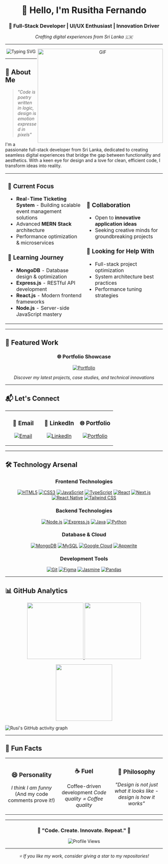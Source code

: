<div align="center">

# 👋 Hello, I'm **Rusitha Fernando**
### 🚀 Full-Stack Developer | UI/UX Enthusiast | Innovation Driver
*Crafting digital experiences from Sri Lanka 🇱🇰*

---

<img src="https://readme-typing-svg.herokuapp.com?font=Fira+Code&size=22&duration=3000&pause=1000&color=6366F1&center=true&vCenter=true&width=435&lines=Full-Stack+Developer;MERN+Stack+Specialist;UI%2FUX+Enthusiast;Problem+Solver;Innovation+Driver" alt="Typing SVG" />
<a target="_blank" align="center">
  <img align="right" top="500" height="300" width="400" alt="GIF" src="https://media.giphy.com/media/SWoSkN6DxTszqIKEqv/giphy.gif">
</a>
</div>

---

## 🌟 **About Me**

> *"Code is poetry written in logic, design is emotion expressed in pixels"*

I'm a passionate full-stack developer from Sri Lanka, dedicated to creating seamless digital experiences that bridge the gap between functionality and aesthetics. With a keen eye for design and a love for clean, efficient code, I transform ideas into reality.

<table>
<tr>
<td width="50%">


### 🔭 **Current Focus**
- **Real-Time Ticketing System** - Building scalable event management solutions
- Advanced **MERN Stack** architecture
- Performance optimization & microservices

### 🌱 **Learning Journey**
- **MongoDB** - Database design & optimization
- **Express.js** - RESTful API development  
- **React.js** - Modern frontend frameworks
- **Node.js** - Server-side JavaScript mastery

</td>
<td width="50%">

### 👯 **Collaboration**
- Open to **innovative application ideas**
- Seeking creative minds for groundbreaking projects

### 🤝 **Looking for Help With**
- Full-stack project optimization
- System architecture best practices
- Performance tuning strategies

</td>
</tr>
</table>

---

## 🎨 **Featured Work**

<div align="center">

### 🌐 **Portfolio Showcase**
[![Portfolio](https://img.shields.io/badge/🚀_Explore_My_Work-6366F1?style=for-the-badge&logo=vercel&logoColor=white)](https://rusitha-fernando-portfolio.vercel.app/)

*Discover my latest projects, case studies, and technical innovations*

</div>

---

## 📬 **Let's Connect**

<div align="center">

<table>
<tr>
<td align="center" width="33%">

### 💌 **Email**
[![Email](https://img.shields.io/badge/rusifernandz20@gmail.com-EA4335?style=for-the-badge&logo=gmail&logoColor=white)](mailto:rusifernandz20@gmail.com)

</td>
<td align="center" width="33%">

### 💼 **LinkedIn**
[![LinkedIn](https://img.shields.io/badge/Rusitha_Fernando-0A66C2?style=for-the-badge&logo=linkedin&logoColor=white)](https://linkedin.com/in/rusitha-fernando)

</td>
<td align="center" width="33%">

### 🌐 **Portfolio**
[![Portfolio](https://img.shields.io/badge/View_Portfolio-6366F1?style=for-the-badge&logo=vercel&logoColor=white)](https://rusitha-fernando-portfolio.vercel.app/)

</td>
</tr>
</table>

</div>

---

## 🛠️ **Technology Arsenal**

<div align="center">

### **Frontend Technologies**
[![HTML5](https://img.shields.io/badge/HTML5-E34F26?style=for-the-badge&logo=html5&logoColor=white)](https://www.w3.org/html/)
[![CSS3](https://img.shields.io/badge/CSS3-1572B6?style=for-the-badge&logo=css3&logoColor=white)](https://www.w3schools.com/css/)
[![JavaScript](https://img.shields.io/badge/JavaScript-F7DF1E?style=for-the-badge&logo=javascript&logoColor=black)](https://developer.mozilla.org/en-US/docs/Web/JavaScript)
[![TypeScript](https://img.shields.io/badge/TypeScript-3178C6?style=for-the-badge&logo=typescript&logoColor=white)](https://www.typescriptlang.org/)
[![React](https://img.shields.io/badge/React-61DAFB?style=for-the-badge&logo=react&logoColor=black)](https://reactjs.org/)
[![Next.js](https://img.shields.io/badge/Next.js-000000?style=for-the-badge&logo=nextdotjs&logoColor=white)](https://nextjs.org/)
[![React Native](https://img.shields.io/badge/React_Native-61DAFB?style=for-the-badge&logo=react&logoColor=black)](https://reactnative.dev/)
[![Tailwind CSS](https://img.shields.io/badge/Tailwind_CSS-06B6D4?style=for-the-badge&logo=tailwindcss&logoColor=white)](https://tailwindcss.com/)

### **Backend Technologies**
[![Node.js](https://img.shields.io/badge/Node.js-339933?style=for-the-badge&logo=nodedotjs&logoColor=white)](https://nodejs.org)
[![Express.js](https://img.shields.io/badge/Express.js-000000?style=for-the-badge&logo=express&logoColor=white)](https://expressjs.com)
[![Java](https://img.shields.io/badge/Java-ED8B00?style=for-the-badge&logo=openjdk&logoColor=white)](https://www.java.com)
[![Python](https://img.shields.io/badge/Python-3776AB?style=for-the-badge&logo=python&logoColor=white)](https://www.python.org)

### **Database & Cloud**
[![MongoDB](https://img.shields.io/badge/MongoDB-47A248?style=for-the-badge&logo=mongodb&logoColor=white)](https://www.mongodb.com/)
[![MySQL](https://img.shields.io/badge/MySQL-4479A1?style=for-the-badge&logo=mysql&logoColor=white)](https://www.mysql.com/)
[![Google Cloud](https://img.shields.io/badge/Google_Cloud-4285F4?style=for-the-badge&logo=googlecloud&logoColor=white)](https://cloud.google.com)
[![Appwrite](https://img.shields.io/badge/Appwrite-FD366E?style=for-the-badge&logo=appwrite&logoColor=white)](https://appwrite.io)

### **Development Tools**
[![Git](https://img.shields.io/badge/Git-F05032?style=for-the-badge&logo=git&logoColor=white)](https://git-scm.com/)
[![Figma](https://img.shields.io/badge/Figma-F24E1E?style=for-the-badge&logo=figma&logoColor=white)](https://www.figma.com/)
[![Jasmine](https://img.shields.io/badge/Jasmine-8A4182?style=for-the-badge&logo=jasmine&logoColor=white)](https://jasmine.github.io/)
[![Pandas](https://img.shields.io/badge/Pandas-150458?style=for-the-badge&logo=pandas&logoColor=white)](https://pandas.pydata.org/)

</div>

---

## 📊 **GitHub Analytics**

<p align="center">
  <a href="https://github.com/rusithafdo">
    <img height="180em" src="https://github-readme-stats.vercel.app/api?username=rusithafdo&show_icons=true&theme=algolia&include_all_commits=true&count_private=true"/>
    <img height="180em" src="https://github-readme-stats.vercel.app/api/top-langs/?username=rusithafdo&layout=compact&langs_count=8&theme=algolia"/>
  </a>
</p>

<p align="center">
  <img height="180em" src="https://streak-stats.vercel.app/?user=rusithafdo&theme=algolia&hide_border=true"/>
</p>

![Rusi's GitHub activity graph](https://github-readme-activity-graph.vercel.app/graph?username=rusithafdo&theme=react-dark&hide_border=true&area=true)


---

## 🎯 **Fun Facts**

<div align="center">

<table>
<tr>
<td align="center" width="33%">

### 😄 **Personality**
*I think I am funny*
(And my code comments prove it!)

</td>
<td align="center" width="33%">

### ☕ **Fuel**
Coffee-driven development
*Code quality ∝ Coffee quality*

</td>
<td align="center" width="33%">

### 🎨 **Philosophy**
*"Design is not just what it looks like - design is how it works"*

</td>
</tr>
</table>

</div>

---

<div align="center">

### 🌟 **"Code. Create. Innovate. Repeat."** 🌟

<img src="https://komarev.com/ghpvc/?username=rusithafdo&label=Profile%20Views&color=6366F1&style=for-the-badge" alt="Profile Views" />

---

*⭐ If you like my work, consider giving a star to my repositories!*

</div>
